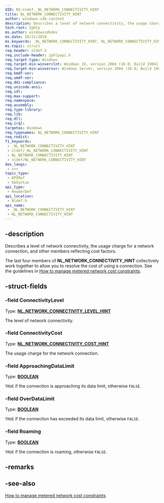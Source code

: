 ```yaml
---
UID: NS:nldef._NL_NETWORK_CONNECTIVITY_HINT
title: NL_NETWORK_CONNECTIVITY_HINT
author: windows-sdk-content
description: Describes a level of network connectivity, the usage charge for a network connection, and other members reflecting cost factors.
tech.root: IpHlp
ms.author: windowssdkdev
ms.date: 10/21/2019
ms.keywords: _NL_NETWORK_CONNECTIVITY_HINT, NL_NETWORK_CONNECTIVITY_HINT
ms.topic: struct
req.header: nldef.h
req.include-header: iphlpapi.h
req.target-type: Windows
req.target-min-winverclnt: Windows 10, version 2004 (10.0; Build 19041)
req.target-min-winversvr: Windows Server, version 2004 (10.0; Build 19041)
req.kmdf-ver: 
req.umdf-ver: 
req.ddi-compliance: 
req.unicode-ansi: 
req.idl: 
req.max-support: 
req.namespace: 
req.assembly: 
req.type-library: 
req.lib: 
req.dll: 
req.irql: 
targetos: Windows
req.typenames: NL_NETWORK_CONNECTIVITY_HINT
req.redist: 
f1_keywords:
 - _NL_NETWORK_CONNECTIVITY_HINT
 - nldef/_NL_NETWORK_CONNECTIVITY_HINT
 - NL_NETWORK_CONNECTIVITY_HINT
 - nldef/NL_NETWORK_CONNECTIVITY_HINT
dev_langs:
 - c++
topic_type:
 - APIRef
 - kbSyntax
api_type:
 - HeaderDef
api_location:
 - Nldef.h
api_name:
 - _NL_NETWORK_CONNECTIVITY_HINT
 - NL_NETWORK_CONNECTIVITY_HINT
---
```


## -description

Describes a level of network connectivity, the usage charge for a network connection, and other members reflecting cost factors.

The last four members of **NL_NETWORK_CONNECTIVITY_HINT** collectively work together to allow you to resolve the cost of using a connection. See the guidelines in 
[How to manage metered network cost constraints](/previous-versions/windows/apps/jj835821(v=win.10)).

## -struct-fields

### -field ConnectivityLevel

Type: **[NL_NETWORK_CONNECTIVITY_LEVEL_HINT](/windows/win32/api/nldef/ne-nldef-nl_network_connectivity_level_hint)**

The level of network connectivity.

### -field ConnectivityCost

Type: **[NL_NETWORK_CONNECTIVITY_COST_HINT](/windows/win32/api/nldef/ne-nldef-nl_network_connectivity_cost_hint)**

The usage charge for the network connection.

### -field ApproachingDataLimit

Type: **[BOOLEAN](/windows/win32/winprog/windows-data-types)**

`TRUE` if the connection is approaching its data limit, otherwise `FALSE`.

### -field OverDataLimit

Type: **[BOOLEAN](/windows/win32/winprog/windows-data-types)**

`TRUE` if the connection has exceeded its data limit, otherwise `FALSE`.

### -field Roaming

Type: **[BOOLEAN](/windows/win32/winprog/windows-data-types)**

`TRUE` if the connection is roaming, otherwise `FALSE`.

## -remarks

## -see-also

[How to manage metered network cost constraints](/previous-versions/windows/apps/jj835821(v=win.10))

